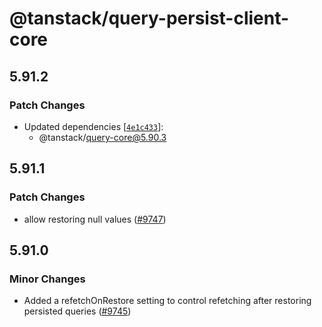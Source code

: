 # @tanstack/query-persist-client-core

## 5.91.2

### Patch Changes

- Updated dependencies [[`4e1c433`](https://github.com/TanStack/query/commit/4e1c4338a72f7384600bbda99e44bc1891695df4)]:
  - @tanstack/query-core@5.90.3

## 5.91.1

### Patch Changes

- allow restoring null values ([#9747](https://github.com/TanStack/query/pull/9747))

## 5.91.0

### Minor Changes

- Added a refetchOnRestore setting to control refetching after restoring persisted queries ([#9745](https://github.com/TanStack/query/pull/9745))

